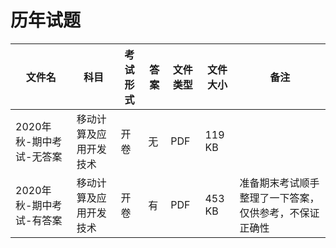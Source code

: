 # 历年试题

文件名|科目|考试形式|答案|文件类型|文件大小|备注
---|---|---|---|---|---|---
2020年秋-期中考试-无答案|移动计算及应用开发技术|开卷|无|PDF|119 KB|
2020年秋-期中考试-有答案|移动计算及应用开发技术|开卷|有|PDF|453 KB|准备期末考试顺手整理了一下答案，仅供参考，不保证正确性
